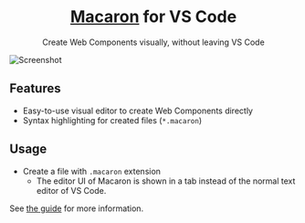 <h1 align="center"> <a href="https://macaron-elements.com">Macaron</a> for VS Code </h1>

<p align="center">Create Web Components visually, without leaving VS Code</p>

![Screenshot](https://macaron-elements.com/vscode-screenshot.webp)

## Features

- Easy-to-use visual editor to create Web Components directly
- Syntax highlighting for created files (`*.macaron`)

## Usage

- Create a file with `.macaron` extension
  - The editor UI of Macaron is shown in a tab instead of the normal text editor of VS Code.

See [the guide](https://macaron-elements.com/guide) for more information.
